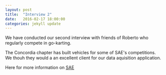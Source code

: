 ```yaml
---
layout: post
title:  "Interview 2"
date:   2016-02-17 18:00:00
categories: jekyll update
---
```

We have conducted our second interview with friends of Roberto who regularly compete in go-karting.



The Concordia chapter has built vehicles for some of SAE's competitions. We thouh they would a an excellent client for our data aquisition application.

Here for more information on [SAE][SAE]


[SAE]: http://www.sae.org/about/